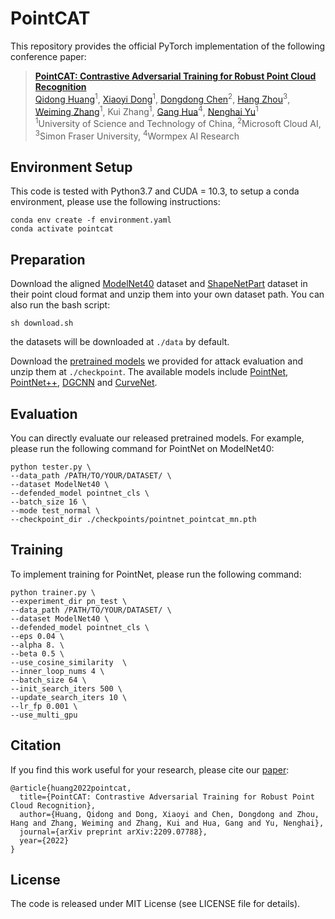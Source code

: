 # PointCAT
This repository provides the official PyTorch implementation of the following conference paper: 
> [**PointCAT: Contrastive Adversarial Training for Robust Point Cloud Recognition**](https://arxiv.org/abs/2209.07788) <br>
> [Qidong Huang](http://home.ustc.edu.cn/~hqd0037/)<sup>1</sup>, 
> [Xiaoyi Dong](https://scholar.google.com/citations?user=FscToE0AAAAJ&hl=en)<sup>1</sup>, 
> [Dongdong Chen](https://www.dongdongchen.bid/)<sup>2</sup>, 
> [Hang Zhou](http://www.sfu.ca/~hza162/)<sup>3</sup>, 
> [Weiming Zhang](http://staff.ustc.edu.cn/~zhangwm/index.html)<sup>1</sup>, 
> Kui Zhang<sup>1</sup>, 
> [Gang Hua](https://www.ganghua.org/)<sup>4</sup>, 
> [Nenghai Yu](https://scholar.google.com/citations?user=7620QAMAAAAJ&hl=en)<sup>1</sup> <br>
> <sup>1</sup>University of Science and Technology of China, <sup>2</sup>Microsoft Cloud AI, <sup>3</sup>Simon Fraser University, <sup>4</sup>Wormpex AI Research <br>
>

## Environment Setup
This code is tested with Python3.7 and CUDA = 10.3, to setup a conda environment, please use the following instructions:
```
conda env create -f environment.yaml
conda activate pointcat
```

## Preparation
Download the aligned [ModelNet40](https://shapenet.cs.stanford.edu/media/modelnet40_normal_resampled.zip) dataset and [ShapeNetPart](https://shapenet.cs.stanford.edu/ericyi/shapenetcore_partanno_segmentation_benchmark_v0.zip) dataset in their point cloud format and unzip them into your own dataset path.
You can also run the bash script:
```
sh download.sh
```
the datasets will be downloaded at ```./data``` by default.

Download the [pretrained models](https://drive.google.com/drive/folders/14xgqEjBmTkQK7wnz2kCIz9LaHNPGN1Pk?usp=sharing) we provided for attack evaluation and unzip them at ```./checkpoint```. The available models include 
[PointNet](https://github.com/charlesq34/pointnet), 
[PointNet++](https://github.com/charlesq34/pointnet2), 
[DGCNN](https://github.com/WangYueFt/dgcnn) and 
[CurveNet](https://github.com/tiangexiang/CurveNet).

## Evaluation
You can directly evaluate our released pretrained models. For example, please run the following command for PointNet on ModelNet40:
```
python tester.py \
--data_path /PATH/TO/YOUR/DATASET/ \
--dataset ModelNet40 \
--defended_model pointnet_cls \
--batch_size 16 \
--mode test_normal \
--checkpoint_dir ./checkpoints/pointnet_pointcat_mn.pth
```

## Training
To implement training for PointNet, please run the following command:
```
python trainer.py \
--experiment_dir pn_test \
--data_path /PATH/TO/YOUR/DATASET/ \
--dataset ModelNet40 \
--defended_model pointnet_cls \
--eps 0.04 \
--alpha 8. \
--beta 0.5 \
--use_cosine_similarity  \
--inner_loop_nums 4 \
--batch_size 64 \
--init_search_iters 500 \
--update_search_iters 10 \
--lr_fp 0.001 \
--use_multi_gpu
```

## Citation
If you find this work useful for your research, please cite our [paper](https://arxiv.org/abs/2209.07788):
```
@article{huang2022pointcat,
  title={PointCAT: Contrastive Adversarial Training for Robust Point Cloud Recognition},
  author={Huang, Qidong and Dong, Xiaoyi and Chen, Dongdong and Zhou, Hang and Zhang, Weiming and Zhang, Kui and Hua, Gang and Yu, Nenghai},
  journal={arXiv preprint arXiv:2209.07788},
  year={2022}
}
```

## License
The code is released under MIT License (see LICENSE file for details).
